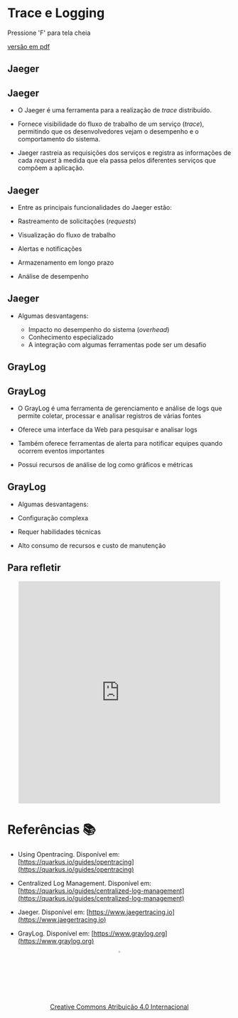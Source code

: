 <!-- .slide: data-background-opacity="0.3" data-background-image="https://res.cloudinary.com/dotcom-prod/images/c_fill,f_auto,g_faces:center,q_auto,w_1920/v1/wt-cms-assets/2020/08/emayhqxbsu48vsdeqfl0/wtheadlessmicroservices1920x1440.jpg"
data-transition="convex"
-->
# Trace e Logging
<!-- .element: style="margin-bottom:100px; font-size: 60px; color:white; font-family: Marker Felt;" -->

Pressione 'F' para tela cheia
<!-- .element: style="margin-bottom:10px; font-size: 15px; color:white" -->

[versão em pdf](?print-pdf)
<!-- .element: style="margin-bottom 25px; font-size: 15px; color:white" -->



<!-- .slide: data-background="#21093D" data-transition="convex" -->
## Jaeger
<!-- .element: style="margin-bottom:50px; font-size: 50px; color:white; font-family: Marker Felt;" -->


<!-- .slide: data-background="#21093D" data-transition="convex" -->
## Jaeger
<!-- .element: style="margin-bottom:50px; font-size: 50px; color:white; font-family: Marker Felt;" -->

* O Jaeger é uma ferramenta para a realização de *trace* distribuído.
<!-- .element: style="margin-bottom:70px; font-size: 25px; color:white" -->

* Fornece visibilidade do fluxo de trabalho de um serviço (*trace*), permitindo
que os desenvolvedores vejam o desempenho e o comportamento do sistema.
<!-- .element: style="margin-bottom:70px; font-size: 25px; color:white" -->

* Jaeger rastreia as requisições dos serviços e registra as
informações de cada _request_ à medida que ela passa pelos
diferentes serviços que compõem a aplicação.
<!-- .element: style="margin-bottom:70px; font-size: 25px; color:white" -->


<!-- .slide: data-background="#21093D" data-transition="convex" -->
## Jaeger
<!-- .element: style="margin-bottom:50px; font-size: 50px; color:white; font-family: Marker Felt;" -->

* Entre as principais funcionalidades do Jaeger estão:
<!-- .element: style="margin-bottom:30px; font-size: 25px; color:white" -->

  * Rastreamento de solicitações (_requests_)
  <!-- .element: style="margin-bottom:40px; font-size: 25px; color:white" -->

  * Visualização do fluxo de trabalho
  <!-- .element: style="margin-bottom:40px; font-size: 25px; color:white" -->

  * Alertas e notificações
  <!-- .element: style="margin-bottom:40px; font-size: 25px; color:white" -->

  * Armazenamento em longo prazo
  <!-- .element: style="margin-bottom:40px; font-size: 25px; color:white" -->

  * Análise de desempenho
  <!-- .element: style="margin-bottom:60px; font-size: 25px; color:white" -->


<!-- .slide: data-background="#21093D" data-transition="convex" -->
## Jaeger
<!-- .element: style="margin-bottom:50px; font-size: 50px; color:white; font-family: Marker Felt;" -->

* Algumas desvantagens:
  <!-- .element: style="margin-bottom:40px; font-size: 25px; color:white" -->

  * Impacto no desempenho do sistema (_overhead_)
  <!-- .element: style="margin-bottom:40px; font-size: 25px; color:white" -->

  * Conhecimento especializado
  <!-- .element: style="margin-bottom:40px; font-size: 25px; color:white" -->

  * A integração com algumas ferramentas pode ser um desafio
  <!-- .element: style="margin-bottom:40px; font-size: 25px; color:white" -->



<!-- .slide: data-background="#21093D" data-transition="convex" -->
## GrayLog
<!-- .element: style="margin-bottom:50px; font-size: 50px; color:white; font-family: Marker Felt;" -->


<!-- .slide: data-background="#21093D" data-transition="convex" -->
## GrayLog
<!-- .element: style="margin-bottom:50px; font-size: 50px; color:white; font-family: Marker Felt;" -->

* O GrayLog é uma ferramenta de gerenciamento e análise de logs que permite coletar, processar e analisar registros de várias fontes
<!-- .element: style="margin-bottom:60px; font-size: 25px; color:white" -->

* Oferece uma interface da Web para pesquisar e analisar logs
 <!-- .element: style="margin-bottom:60px; font-size: 25px; color:white" -->

* Também oferece ferramentas de alerta para notificar equipes quando ocorrem eventos importantes
<!-- .element: style="margin-bottom:60px; font-size: 25px; color:white" -->

* Possui recursos de análise de log como gráficos e métricas
<!-- .element: style="margin-bottom:60px; font-size: 25px; color:white" -->


<!-- .slide: data-background="#21093D" data-transition="convex" -->
## GrayLog
<!-- .element: style="margin-bottom:50px; font-size: 50px; color:white; font-family: Marker Felt;" -->

* Algumas desvantagens:
<!-- .element: style="margin-bottom:40px; font-size: 30px; color:white" -->

  * Configuração complexa
  <!-- .element: style="margin-bottom:50px; font-size: 30px; color:white" -->

  * Requer habilidades técnicas
   <!-- .element: style="margin-bottom:50px; font-size: 30px; color:white" -->

  * Alto consumo de recursos e custo de manutenção
  <!-- .element: style="margin-bottom:50px; font-size: 30px; color:white" -->



<!-- .slide: data-background="#D6B2FF" data-transition="convex" -->
## Para refletir
<!-- .element: style="margin-bottom:50px; font-size: 50px; color:back; font-family: Marker Felt;" -->

<center>
    <iframe src="https://pw2.rpmhub.dev/topicos/logging/slides/questions.html"
        title="Trace e Logging"
        width="90%" height="500"
        style="border:none;">
    </iframe>
</center>
<!-- .element: style="margin-bottom:70px; font-size: 25px; color:white" -->


<!-- .slide: data-background="#21093D" data-transition="convex" -->
# Referências 📚
<!-- .element: style="margin-bottom:50px; font-size: 50px; color:white; font-family: Marker Felt;" -->

* Using Opentracing. Disponível em: [https://quarkus.io/guides/opentracing](https://quarkus.io/guides/opentracing)
<!-- .element: style="margin-bottom:40px; font-size: 20px; color:white" -->

* Centralized Log Management. Disponível em: [https://quarkus.io/guides/centralized-log-management](https://quarkus.io/guides/centralized-log-management)
<!-- .element: style="margin-bottom:40px; font-size: 20px; color:white" -->

* Jaeger. Disponível em: [https://www.jaegertracing.io](https://www.jaegertracing.io)
<!-- .element: style="margin-bottom:40px; font-size: 20px; color:white" -->

* GrayLog. Disponível em: [https://www.graylog.org](https://www.graylog.org)
<!-- .element: style="margin-bottom:40px; font-size: 20px; color:white" -->

<center>
<a href="https://rpmhub.dev" target="blanck"><img src="../../../imgs/logo.png" alt="Rodrigo Prestes Machado" width="3%" height="3%" border=0 style="border:0; text-decoration:none; outline:none"></a><br/>
<a rel="license" href="http://creativecommons.org/licenses/by/4.0/">Creative Commons Atribuição 4.0 Internacional</a>
</center>
<!-- .element: style="margin-top:100px; font-size: 15px; font-family: Bradley Hand" -->